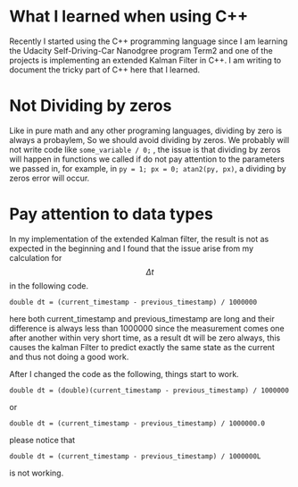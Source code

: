 What I learned when using C++
===============

Recently I started  using the C++ programming language since I am learning the Udacity
Self-Driving-Car Nanodgree program Term2 and one of the projects is implementing an 
extended Kalman Filter in C++. I am writing to document the tricky part of C++ here that
I learned.

# Not Dividing by zeros
Like in pure math and any other programing languages, dividing by zero is always a probaylem,
So we should avoid dividing by zeros. We probably will not write code like `some_variable / 0;` 
, the issue is that dividing by zeros will happen in functions we called if do not pay attention 
to the parameters we passed in, for example, in `py = 1; px = 0; atan2(py, px)`, a dividing by 
zeros error will occur.

# Pay attention to data types
In my implementation of the extended Kalman filter, the result is not as expected in the 
beginning and I found that the issue arise from my calculation for  $$\Delta t$$ in the 
following code.

`double dt = (current_timestamp - previous_timestamp) / 1000000`

here both current_timestamp and previous_timestamp are long and their difference is 
always less than 1000000 since the measurement comes one after another within very short 
time, as a result dt will be zero always, this causes the kalman Filter to predict exactly 
the same state as the current and thus not doing a good work.

After I changed the code as the following, things start to work.

`double dt = (double)(current_timestamp - previous_timestamp) / 1000000`

or 

`double dt = (current_timestamp - previous_timestamp) / 1000000.0`

please notice that

`double dt = (current_timestamp - previous_timestamp) / 1000000L`

is not working.





